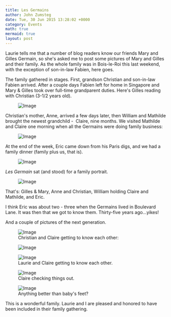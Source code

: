 ```yaml
---
title: Les Germains
author: John Zumsteg
date: Tue, 30 Jun 2015 13:28:02 +0000
category: Events
math: true
mermaid: true
layout: post
---
```

Laurie tells me that a number of blog readers know our friends Mary and Gilles Germain, so she's asked me to post some pictures of Mary and Gilles and their family. As the whole family was in Bois-le-Roi this last weekend, with the exception of son-in-law Fabien, here goes.

The family gathered in stages. First, grandson Christian and son-in-law Fabien arrived. After a couple days Fabien left for home in Singapore and Mary &amp; Gilles took over full-time grandparent duties. Here's Gilles reading with Christian (3-1/2 years old).

<figure class = "portrait">
	<img src="{{"/assets/images/2015/06/DSC05597-1.jpg" | prepend: site.baseurl | prepend: site.url }}" alt="Image" />
	<figcaption></figcaption>
</figure>



 

Christian's mother, Anne, arrived a few days later, then William and Mathilde brought the newest grandchild -  Claire, nine months. We visited Mathilde and Claire one morning when all the Germains were doing family business:

<figure class = "landscape">
	<img src="{{"/assets/images/2015/06/DSC06035-1.jpg" | prepend: site.baseurl | prepend: site.url }}" alt="Image" />
	<figcaption></figcaption>
</figure>

At the end of the week, Eric came down from his Paris digs, and we had a family dinner (family plus us, that is).

<figure class = "landscape">
	<img src="{{"/assets/images/2015/06/DSC06298-6.jpg" | prepend: site.baseurl | prepend: site.url }}" alt="Image" />
	<figcaption></figcaption>
</figure>

*Les Germain* sat (and stood) for a family portrait.

<figure class = "landscape">
	<img src="{{"/assets/images/2015/06/DSC06168-2.jpg" | prepend: site.baseurl | prepend: site.url }}" alt="Image" />
	<figcaption></figcaption>
</figure>

That's: Gilles &amp; Mary, Anne and Christian, William holding Claire and Mathilde, and Eric.

I think Eric was about two - three when the Germains lived in Boulevard Lane. It was then that we got to know them. Thirty-five years ago...yikes!

And a couple of pictures of the next generation. 

<figure class = "landscape">
	<img src="{{"/assets/images/2015/06/DSC06210-5.jpg" | prepend: site.baseurl | prepend: site.url }}" alt="Image" />
	<figcaption>Christian and Claire getting to know each other:</figcaption>
</figure>

 <figure class = "portrait">
	<img src="{{"/assets/images/2015/06/DSC06202-4.jpg" | prepend: site.baseurl | prepend: site.url }}" alt="Image" />
	<figcaption></figcaption>
</figure>





<figure class = "landscape">
	<img src="{{"/assets/images/2015/06/DSC06030-1.jpg" | prepend: site.baseurl | prepend: site.url }}" alt="Image" />
	<figcaption>Laurie and Claire getting to know each other.</figcaption>
</figure>





<figure class = "portrait">
	<img src="{{"/assets/images/2015/06/DSC08683-1.jpg" | prepend: site.baseurl | prepend: site.url }}" alt="Image" />
	<figcaption>Claire checking things out.</figcaption>
</figure>



<figure class = "landscape">
	<img src="{{"/assets/images/2015/06/DSC06184-3.jpg" | prepend: site.baseurl | prepend: site.url }}" alt="Image" />
	<figcaption>Anything better than baby's feet?</figcaption>
</figure>

This is a wonderful family. Laurie and I are pleased and honored to have been included in their family gathering.

